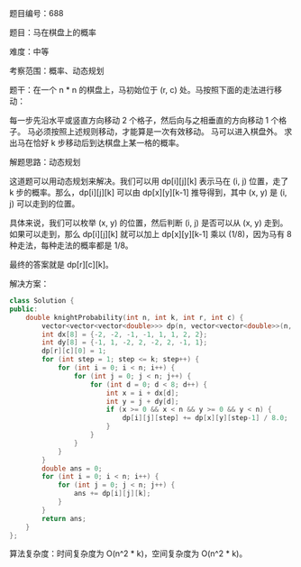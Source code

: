 题目编号：688

题目：马在棋盘上的概率

难度：中等

考察范围：概率、动态规划

题干：在一个 n * n 的棋盘上，马初始位于 (r, c) 处。马按照下面的走法进行移动：

每一步先沿水平或竖直方向移动 2 个格子，然后向与之相垂直的方向移动 1 个格子。
马必须按照上述规则移动，才能算是一次有效移动。
马可以进入棋盘外。
求出马在恰好 k 步移动后到达棋盘上某一格的概率。

解题思路：动态规划

这道题可以用动态规划来解决。我们可以用 dp[i][j][k] 表示马在 (i, j) 位置，走了 k 步的概率。那么，dp[i][j][k] 可以由 dp[x][y][k-1] 推导得到，其中 (x, y) 是 (i, j) 可以走到的位置。

具体来说，我们可以枚举 (x, y) 的位置，然后判断 (i, j) 是否可以从 (x, y) 走到。如果可以走到，那么 dp[i][j][k] 就可以加上 dp[x][y][k-1] 乘以 (1/8)，因为马有 8 种走法，每种走法的概率都是 1/8。

最终的答案就是 dp[r][c][k]。

解决方案：

```cpp
class Solution {
public:
    double knightProbability(int n, int k, int r, int c) {
        vector<vector<vector<double>>> dp(n, vector<vector<double>>(n, vector<double>(k+1, 0)));
        int dx[8] = {-2, -2, -1, -1, 1, 1, 2, 2};
        int dy[8] = {-1, 1, -2, 2, -2, 2, -1, 1};
        dp[r][c][0] = 1;
        for (int step = 1; step <= k; step++) {
            for (int i = 0; i < n; i++) {
                for (int j = 0; j < n; j++) {
                    for (int d = 0; d < 8; d++) {
                        int x = i + dx[d];
                        int y = j + dy[d];
                        if (x >= 0 && x < n && y >= 0 && y < n) {
                            dp[i][j][step] += dp[x][y][step-1] / 8.0;
                        }
                    }
                }
            }
        }
        double ans = 0;
        for (int i = 0; i < n; i++) {
            for (int j = 0; j < n; j++) {
                ans += dp[i][j][k];
            }
        }
        return ans;
    }
};
```

算法复杂度：时间复杂度为 O(n^2 * k)，空间复杂度为 O(n^2 * k)。